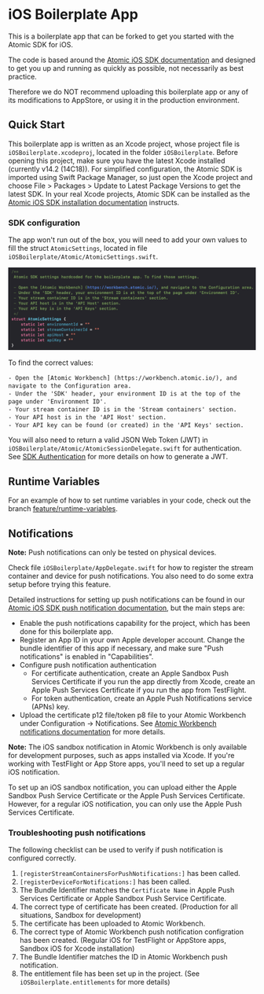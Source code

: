 # iOS Boilerplate App

This is a boilerplate app that can be forked to get you started with the Atomic SDK for iOS.

The code is based around the [Atomic iOS SDK documentation](https://documentation.atomic.io/sdks/ios) and designed to get you up and running as quickly as possible, not necessarily as best practice. 

Therefore we do NOT recommend uploading this boilerplate app or any of its modifications to AppStore, or using it in the production environment.

## Quick Start

This boilerplate app is written as an Xcode project, whose project file is `iOSBoilerplate.xcodeproj`, located in the folder `iOSBoilerplate`. Before opening this project, make sure you have the latest Xcode installed (currently v14.2 (14C18)). For simplified configuration, the Atomic SDK is imported using Swift Package Manager, so just open the Xcode project and choose File > Packages > Update to Latest Package Versions to get the latest SDK. In your real Xcode projects, Atomic SDK can be installed as the [Atomic iOS SDK installation documentation](https://documentation.atomic.io/sdks/ios#installation) instructs.

### SDK configuration
The app won't run out of the box, you will need to add your own values to fill the struct `AtomicSettings`, located in file `iOSBoilerplate/Atomic/AtomicSettings.swift`.

![Atomic settings](AtomicSettings.png)

To find the correct values:

    - Open the [Atomic Workbench] (https://workbench.atomic.io/), and navigate to the Configuration area.
    - Under the 'SDK' header, your environment ID is at the top of the page under 'Environment ID'.
    - Your stream container ID is in the 'Stream containers' section.
    - Your API host is in the 'API Host' section.
    - Your API key can be found (or created) in the 'API Keys' section.

You will also need to return a valid JSON Web Token (JWT) in `iOSBoilerplate/Atomic/AtomicSessionDelegate.swift` for authentication. See [SDK Authentication](https://documentation.atomic.io/sdks/auth-SDK) for more details on how to generate a JWT.

## Runtime Variables

For an example of how to set runtime variables in your code, check out the branch [feature/runtime-variables](https://github.com/atomic-app/boilerplate-ios-sdk/tree/feature/runtime-variables).

## Notifications

**Note:** Push notifications can only be tested on physical devices.

Check file `iOSBoilerplate/AppDelegate.swift` for how to register the stream container and device for push notifications. You also need to do some extra setup before trying this feature.

Detailed instructions for setting up push notifications can be found in our [Atomic iOS SDK push notification documentation](https://documentation.atomic.io/sdks/ios#push-notifications), but the main steps are:

- Enable the push notifications capability for the project, which has been done for this boilerplate app.
- Register an App ID in your own Apple developer account. Change the bundle identifier of this app if necessary, and make sure "Push notifications" is enabled in "Capabilities".
- Configure push notification authentication
    - For certificate authentication, create an Apple Sandbox Push Services Certificate if you run the app directly from Xcode, create an Apple Push Services Certificate if you run the app from TestFlight.
    - For token authentication, create an Apple Push Notifications service (APNs) key. 
- Upload the certificate p12 file/token p8 file to your Atomic Workbench under Configuration -> Notifications. See [Atomic Workbench notifications documentation](https://documentation.atomic.io/workbench/configuration#notifications) for more details.

**Note:** 
The iOS sandbox notification in Atomic Workbench is only available for development purposes, such as apps installed via Xcode. If you're working with TestFlight or App Store apps, you'll need to set up a regular iOS notification. 

To set up an iOS sandbox notification, you can upload either the Apple Sandbox Push Service Certificate or the Apple Push Services Certificate. However, for a regular iOS notification, you can only use the Apple Push Services Certificate.

### Troubleshooting push notifications
The following checklist can be used to verify if push notification is configured correctly.
1. `[registerStreamContainersForPushNotifications:]` has been called.
2. `[registerDeviceForNotifications:]` has been called.
3. The Bundle Identifier matches the `Certificate Name` in Apple Push Services Certificate or Apple Sandbox Push Service Certificate.
4. The correct type of certificate has been created. (Production for all situations, Sandbox for development)
5. The certificate has been uploaded to Atomic Workbench.
6. The correct type of Atomic Workbench push notification configration has been created. (Regular iOS for TestFlight or AppStore apps, Sandbox iOS for Xcode installation)
7. The Bundle Identifier matches the ID in Atomic Workbench push notification.
8. The entitlement file has been set up in the project. (See `iOSBoilerplate.entitlements` for more details)

